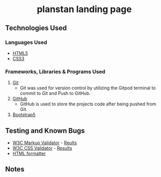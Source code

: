<h1 align="center">planstan landing page</h1>

## Technologies Used

### Languages Used

-   [HTML5](https://en.wikipedia.org/wiki/HTML5)
-   [CSS3](https://en.wikipedia.org/wiki/Cascading_Style_Sheets)

### Frameworks, Libraries & Programs Used

1. [Git](https://git-scm.com/)
    - Git was used for version control by utilizing the Gitpod terminal to commit to Git and Push to GitHub.
1. [GitHub](https://github.com/)
    - GitHub is used to store the projects code after being pushed from Git.
1. [Bootstrap5](https://getbootstrap.com/)


##  Testing and Known Bugs

-   [W3C Markup Validator](https://validator.w3.org/#validate_by_input) - [Reults]()
-   [W3C CSS Validator](https://jigsaw.w3.org/css-validator/#validate_by_input) - [Results]()
-   [HTML formatter](https://webformatter.com/html)



## Notes

